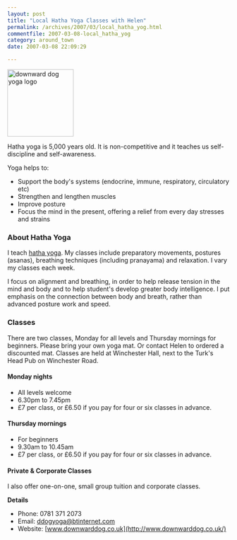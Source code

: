 ```yaml
---
layout: post
title: "Local Hatha Yoga Classes with Helen"
permalink: /archives/2007/03/local_hatha_yog.html
commentfile: 2007-03-08-local_hatha_yog
category: around_town
date: 2007-03-08 22:09:29

---
```


<a href="/assets/images/2007/yoga.jpg"><img src="/assets/images/2007/yoga-thumb.jpg" width="150" height="152" alt="downward dog yoga logo" class="right" /></a>

Hatha yoga is 5,000 years old. It is non-competitive and it teaches us self-discipline and self-awareness.

Yoga helps to:

-   Support the body's systems (endocrine, immune, respiratory, circulatory etc)
-   Strengthen and lengthen muscles
-   Improve posture
-   Focus the mind in the present, offering a relief from every day stresses and strains

### About Hatha Yoga

I teach [hatha yoga](https://stmargarets.london/directory/health_aNd_beauty/200703081619). My classes include preparatory movements, postures (asanas), breathing techniques (including pranayama) and relaxation. I vary my classes each week.

I focus on alignment and breathing, in order to help release tension in the mind and body and to help student's develop greater body intelligence. I put emphasis on the connection between body and breath, rather than advanced posture work and speed.

### Classes

There are two classes, Monday for all levels and Thursday mornings for beginners. Please bring your own yoga mat. Or contact Helen to ordered a discounted mat. Classes are held at Winchester Hall, next to the Turk's Head Pub on Winchester Road.

#### Monday nights

-   All levels welcome
-   6.30pm to 7.45pm
-   £7 per class, or £6.50 if you pay for four or six classes in advance.

#### Thursday mornings

-   For beginners
-   9.30am to 10.45am
-   £7 per class, or £6.50 if you pay for four or six classes in advance.

#### Private & Corporate Classes

I also offer one-on-one, small group tuition and corporate classes.

**Details**

-   Phone: 0781 371 2073
-   Email: [ddogyoga@btinternet.com](ddogyoga@btinternet.com)
-   Website: [www.downwarddog.co.uk](http://www.downwarddog.co.uk/)
